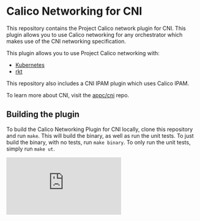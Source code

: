 # Calico Networking for CNI 

This repository contains the Project Calico network plugin for CNI.  This plugin allows you to use Calico networking for
any orchestrator which makes use of the CNI networking specification.

This plugin allows you to use Project Calico networking with:
- [Kubernetes](docs/kubernetes.md)
- [rkt](docs/rkt.md)

This repository also includes a CNI IPAM plugin which uses Calico IPAM.

To learn more about CNI, visit the [appc/cni](https://github.com/appc/cni) repo.

## Building the plugin
To build the Calico Networking Plugin for CNI locally, clone this repository and run `make`.  This will build the binary, as well as run the unit tests.  To just build the binary, with no tests, run `make binary`.  To only run the unit tests, simply run `make ut`.

[![Analytics](https://ga-beacon.appspot.com/UA-52125893-3/calico-rkt/README.md?pixel)](https://github.com/igrigorik/ga-beacon)
